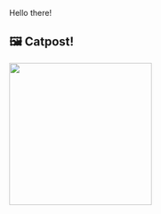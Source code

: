Hello there!



## 🖼️ Catpost!

<sub>
    <img src="https://cdn2.thecatapi.com/images/9ab.jpg" height="256">
</sub>

